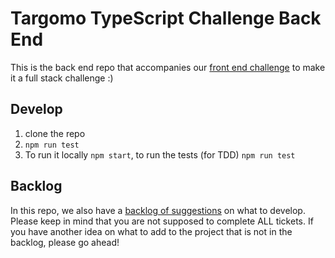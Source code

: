 # Targomo TypeScript Challenge Back End

This is the back end repo that accompanies our [front end challenge](https://github.com/targomo/typescript-challenge-frontend) to make it a full stack challenge :)

## Develop

1. clone the repo
2. `npm run test`
3. To run it locally `npm start`, to run the tests (for TDD) `npm run test`

## Backlog

In this repo, we also have a [backlog of suggestions](https://github.com/targomo/mwf-backend/issues) on what to develop. Please keep in mind that you are not supposed to complete ALL tickets. If you have another idea on what to add to the project that is not in the backlog, please go ahead!
